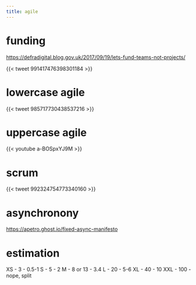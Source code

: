 ```yaml
---
title: agile
---
```


# funding

https://defradigital.blog.gov.uk/2017/09/19/lets-fund-teams-not-projects/


{{< tweet 991417476398301184 >}}

# lowercase agile

{{< tweet 985717730438537216 >}}

# uppercase agile

{{< youtube a-BOSpxYJ9M >}}

# scrum

{{< tweet 992324754773340160 >}}

# asynchronony 

https://apetro.ghost.io/fixed-async-manifesto

# estimation

XS - 3 - 0.5-1
S - 5 - 2
M - 8 or 13 - 3.4
L - 20 - 5-6
XL - 40 - 10
XXL - 100 - nope, split
